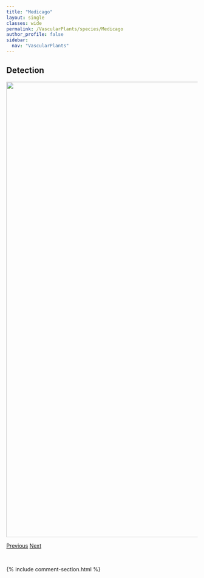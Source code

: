 ```yaml
---
title: "Medicago"
layout: single
classes: wide
permalink: /VascularPlants/species/Medicago
author_profile: false
sidebar:
  nav: "VascularPlants"
---
```


<h2>Detection</h2>

<a href="https://drive.google.com/uc?export=view&id=1K6aLhwsSMdrfIZlm2Rxp3w7j4YTq6Kvy">
<img src="https://drive.google.com/uc?export=view&id=1K6aLhwsSMdrfIZlm2Rxp3w7j4YTq6Kvy" height = "1200" width = "800">
</a>


<a href="/DevelopmentWebsite/VascularPlants/species/MatteucciaStruthiopteris" class="pagination--pager" title="Matteuccia struthiopteris">Previous</a> <a href="/DevelopmentWebsite/VascularPlants/species/MedicagoLupulina" class="pagination--pager" title="Black Medick">Next</a>

<p>&nbsp;</p>

{% include comment-section.html %}
